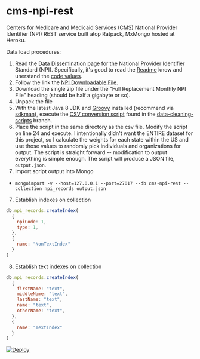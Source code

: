 # cms-npi-rest
Centers for Medicare and Medicaid Services (CMS) National Provider Identifier (NPI) REST service built atop Ratpack, MxMongo hosted at Heroku.

Data load procedures:

1. Read the [Data Dissemination](https://www.cms.gov/Regulations-and-Guidance/HIPAA-Administrative-Simplification/NationalProvIdentStand/DataDissemination.html) page for the National Provider Identifier Standard (NPI). Specifically, it's good to read the [Readme](https://www.cms.gov/Regulations-and-Guidance/HIPAA-Administrative-Simplification/NationalProvIdentStand/Downloads/Data_Dissemination_File-Readme.pdf) know and unerstand the [code values](https://www.cms.gov/Regulations-and-Guidance/HIPAA-Administrative-Simplification/NationalProvIdentStand/Downloads/Data_Dissemination_File-Code_Values.pdf).
2. Follow the link the [NPI Downloadable File](http://download.cms.gov/nppes/NPI_Files.html).
3. Download the single zip file under the "Full Replacement Monthly NPI File" heading (should be half a gigabyte or so).
4. Unpack the file
5. With the latest Java 8 JDK and [Groovy](http://www.groovy-lang.org/) installed (recommend via [sdkman](http://sdkman.io/)), execute the [CSV conversion script](https://github.com/joshdurbin/cms-npi-rest/blob/data_cleaning_scripts/FormatNPIData.groovy) found in the [data-cleaning-scripts](https://github.com/joshdurbin/cms-npi-rest/tree/data_cleaning_scripts) branch.
4. Place the script in the same directory as the csv file. Modify the script on line 24 and execute. I intentionally didn't want the ENTIRE dataset for this project, so I calculate the weights for each state within the US and use those values to randomly pick individuals and organizations for output. The script is straight forward -- modification to output everything is simple enough. The script will produce a JSON file, `output.json`.
5. Import script output into Mongo

  * `mongoimport -v --host=127.0.0.1 --port=27017 --db cms-npi-rest --collection npi_records output.json`

7. Establish indexes on collection

  ```javascript
  db.npi_records.createIndex(
    {
      npiCode: 1,
      type: 1,
    },
    {
      name: "NonTextIndex"
    }
)
```

8. Establish text indexes on collection

  ```javascript
  db.npi_records.createIndex(
    {
      firstName: "text",
      middleName: "text",
      lastName: "text",
      name: "text",
      otherName: "text",
    },
    {
      name: "TextIndex"
    }
)
```

[![Deploy](https://www.herokucdn.com/deploy/button.png)](https://heroku.com/deploy?template=https://github.com/joshdurbin/cms-npi-rest)  
